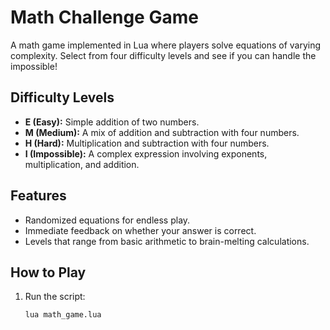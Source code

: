 # Math Challenge Game

A math game implemented in Lua where players solve equations of varying complexity. Select from four difficulty levels and see if you can handle the impossible!

## Difficulty Levels
- **E (Easy):** Simple addition of two numbers.
- **M (Medium):** A mix of addition and subtraction with four numbers.
- **H (Hard):** Multiplication and subtraction with four numbers.
- **I (Impossible):** A complex expression involving exponents, multiplication, and addition.

## Features
- Randomized equations for endless play.
- Immediate feedback on whether your answer is correct.
- Levels that range from basic arithmetic to brain-melting calculations.

## How to Play
1. Run the script:
   ```bash
   lua math_game.lua
